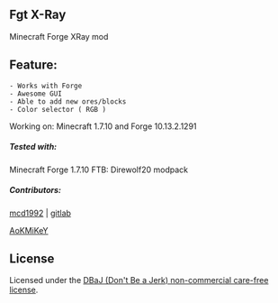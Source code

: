 ## Fgt X-Ray
Minecraft Forge XRay mod

## Feature:
    - Works with Forge
    - Awesome GUI
    - Able to add new ores/blocks
    - Color selector ( RGB )

Working on: Minecraft 1.7.10 and Forge 10.13.2.1291

##### Tested with:
Minecraft Forge 1.7.10 
FTB: Direwolf20 modpack


##### Contributors:
[mcd1992](https://github.com/mcd1992) | [gitlab](http://gitlab.com/u/mcd1992)

[AoKMiKeY](https://github.com/aokmikey)

## License
Licensed under the [DBaJ (Don't Be a Jerk) non-commercial care-free license](http://www.dbad-license.org/).
